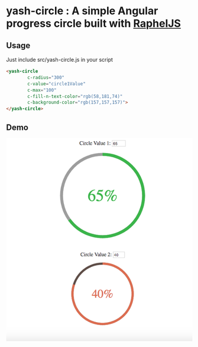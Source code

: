 # yash-circle : A simple Angular progress circle built with [RaphelJS](https://github.com/DmitryBaranovskiy/raphael)

## Usage
Just include src/yash-circle.js in your script

```html
<yash-circle
        c-radius="300"
        c-value="circle1Value"
        c-max="100"
        c-fill-n-text-color="rgb(58,181,74)"
        c-background-color="rgb(157,157,157)">
</yash-circle>
```

## Demo

![yash-circle Demo](https://raw.githubusercontent.com/yashhy/yash-ng-circle/master/Circle_Demo.png "yash-circle Demo")